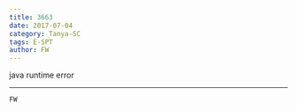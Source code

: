 ```yaml
---
title: 3663
date: 2017-07-04
category: Tanya-SC
tags: E-SPT
author: FW
---
```


java runtime error

---



`FW`
